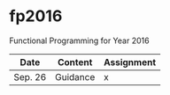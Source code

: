 # fp2016
Functional Programming for Year 2016

| Date | Content | Assignment |
| ----- | ----- | ----- |
| Sep. 26 | Guidance | x |
